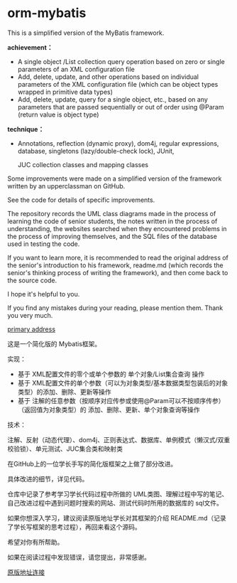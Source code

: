 # orm-mybatis

This is a simplified version of the MyBatis framework.

**achievement：**

* A single object /List collection query operation based on zero or single parameters of an XML configuration file
* Add, delete, update, and other operations based on individual parameters of the XML configuration file (which can be object types wrapped in primitive data types)
* Add, delete, update, query for a single object, etc., based on any parameters that are passed sequentially or out of order using @Param (return value is object type)

**technique：**

* Annotations, reflection (dynamic proxy), dom4j, regular expressions, database, singletons (lazy/double-check lock), JUnit, 

  JUC collection classes and mapping classes

Some improvements were made on a simplified version of the framework written by an upperclassman on GitHub.

See the code for details of specific improvements.

The repository records the UML class diagrams made in the process of learning the code of senior students, the notes written in the process of understanding, the websites searched when they encountered problems in the process of improving themselves, and the SQL files of the database used in testing the code.

If you want to learn more, it is recommended to read the original address of the senior's introduction to his framework, readme.md (which records the senior's thinking process of writing the framework), and then come back to the source code.

I hope it's helpful to you.

If you find any mistakes during your reading, please mention them. Thank you very much.

[primary address](https://github.com/chenxingxing6/myorm)

这是一个简化版的 Mybatis框架。

实现：

* 基于 XML配置文件的零个或单个参数的 单个对象/List集合查询 操作
* 基于 XML配置文件的单个参数（可以为对象类型/基本数据类型包装后的对象类型）的添加、删除、更新等操作
* 基于 注解的任意参数（按顺序对应传参或使用@Param可以不按顺序传参）（返回值为对象类型）的 添加、删除、更新、单个对象查询等操作

技术：

注解、反射（动态代理）、dom4j、正则表达式、数据库、单例模式（懒汉式/双重校验锁）、单元测试、JUC集合类和映射类

在GitHub上的一位学长手写的简化版框架之上做了部分改进。

具体改进的细节，详见代码。

仓库中记录了参考学习学长代码过程中所做的 UML类图、理解过程中写的笔记、自己改进过程中遇到问题时搜索的网站、测试代码时所用的数据库的 sql文件。

如果你想深入学习，建议阅读原版地址学长对其框架的介绍 README.md（记录了学长写框架的思考过程），再回来看这个源码。

希望对你有所帮助。

如果在阅读过程中发现错误，请您提出，非常感谢。

[原版地址连接](https://github.com/chenxingxing6/myorm)

